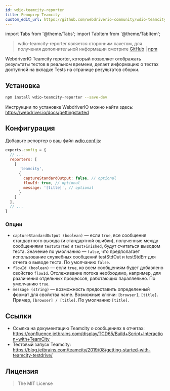 ```yaml
---
id: wdio-teamcity-reporter
title: Репортер Teamcity
custom_edit_url: https://github.com/webdriverio-community/wdio-teamcity-reporter/edit/main/README.md
---
```


import Tabs from '@theme/Tabs';
import TabItem from '@theme/TabItem';

> wdio-teamcity-reporter является сторонним пакетом, для получения дополнительной информации смотрите [GitHub](https://github.com/webdriverio-community/wdio-teamcity-reporter) | [npm](https://www.npmjs.com/package/wdio-teamcity-reporter)

WebdriverIO Teamcity reporter, который позволяет отображать результаты тестов в реальном времени, делает информацию о тестах доступной на вкладке Tests на странице результатов сборки.

## Установка

```bash
npm install wdio-teamcity-reporter --save-dev
```

Инструкции по установке WebdriverIO можно найти здесь: https://webdriver.io/docs/gettingstarted

## Конфигурация

Добавьте репортер в ваш файл [wdio.conf.js](http://webdriver.io/guide/testrunner/configurationfile.html):

```javascript
exports.config = {
  // ...
  reporters: [
    [
      'teamcity',
      {
        captureStandardOutput: false, // optional
        flowId: true, // optional
        message: '[title]', // optional
      }
    ]
  ],
  // ...
}
```

### Опции

- `captureStandardOutput (boolean)` — если `true`, все сообщения стандартного вывода (и стандартной ошибки), полученные между сообщениями `testStarted` и `testFinished`, будут считаться выводом теста. Значение по умолчанию — `false`, что предполагает использование служебных сообщений testStdOut и testStdErr для отчета о выводе теста. По умолчанию `false`.
- `flowId (boolean)` — если `true`, ко всем сообщениям будет добавлено свойство `flowId`. Отслеживание потока необходимо, например, для различения отдельных процессов, работающих параллельно. По умолчанию `true`.
- `message (string)` — возможность предоставить определенный формат для свойства name. Возможные ключи: `[browser]`, `[title]`. Пример, `[browser] / [title]`. По умолчанию `[title]`.

## Ссылки

- Ссылка на документацию Teamcity о сообщениях в отчетах: https://confluence.jetbrains.com/display/TCD65/Build+Script+Interaction+with+TeamCity
- Тестовый запуск Teamcity: https://blog.jetbrains.com/teamcity/2019/08/getting-started-with-teamcity-testdrive/

## Лицензия

> The MIT License